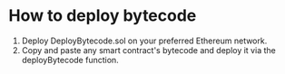 # How to deploy bytecode 
1. Deploy DeployBytecode.sol on your preferred Ethereum network.
2. Copy and paste any smart contract's bytecode and deploy it via the deployBytecode function.
